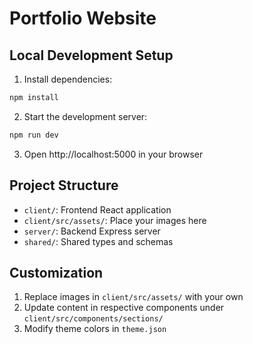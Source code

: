 
# Portfolio Website

## Local Development Setup

1. Install dependencies:
```bash
npm install
```

2. Start the development server:
```bash
npm run dev
```

3. Open http://localhost:5000 in your browser

## Project Structure

- `client/`: Frontend React application
- `client/src/assets/`: Place your images here
- `server/`: Backend Express server
- `shared/`: Shared types and schemas

## Customization

1. Replace images in `client/src/assets/` with your own
2. Update content in respective components under `client/src/components/sections/`
3. Modify theme colors in `theme.json`
